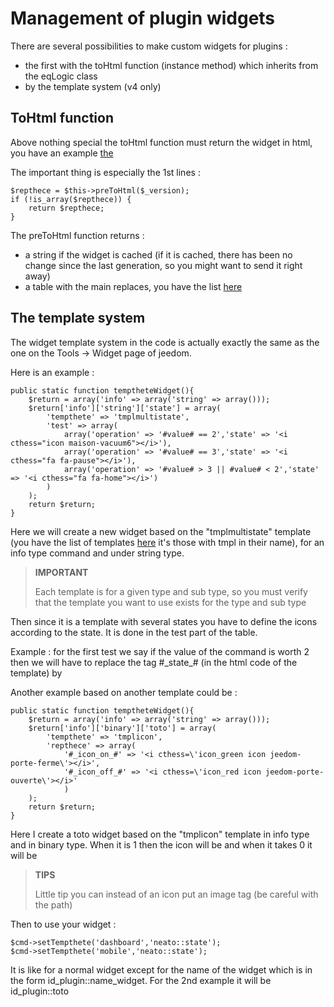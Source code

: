 # Management of plugin widgets

There are several possibilities to make custom widgets for plugins :

- the first with the toHtml function (instance method) which inherits from the eqLogic class
- by the template system (v4 only)

## ToHtml function

Above nothing special the toHtml function must return the widget in html, you have an example [the](https://github.com/jeedom/plugin-weather/blob/beta/core/cthess/weather.cthess.php#L647)

The important thing is especially the 1st lines :

````
$repthece = $this->preToHtml($_version);
if (!is_array($repthece)) {
	return $repthece;
}
````

The preToHtml function returns :

- a string if the widget is cached (if it is cached, there has been no change since the last generation, so you might want to send it right away)
- a table with the main replaces, you have the list [here](https://github.com/jeedom/core/blob/alpha/core/cthess/eqLogic.cthess.php#L663)

## The template system

The widget template system in the code is actually exactly the same as the one on the Tools -> Widget page of jeedom.

Here is an example :

````
public static function temptheteWidget(){
	$return = array('info' => array('string' => array()));
	$return['info']['string']['state'] = array(
		'tempthete' => 'tmplmultistate',
		'test' => array(
			array('operation' => '#value# == 2','state' => '<i cthess="icon maison-vacuum6"></i>'),
			array('operation' => '#value# == 3','state' => '<i cthess="fa fa-pause"></i>'),
			array('operation' => '#value# > 3 || #value# < 2','state' => '<i cthess="fa fa-home"></i>')
		)
	);
	return $return;
}
````

Here we will create a new widget based on the "tmplmultistate" template (you have the list of templates [here](https://github.com/jeedom/core/tree/alpha/core/tempthete/dashboard) it's those with tmpl in their name), for an info type command and under string type.

> **IMPORTANT**
>
> Each template is for a given type and sub type, so you must verify that the template you want to use exists for the type and sub type

Then since it is a template with several states you have to define the icons according to the state. It is done in the test part of the table.

Example : for the first test we say if the value of the command is worth 2 then we will have to replace the tag #\_state_# (in the html code of the template) by </i>

Another example based on another template could be :

````
public static function temptheteWidget(){
	$return = array('info' => array('string' => array()));
	$return['info']['binary']['toto'] = array(
		'tempthete' => 'tmplicon',
		'repthece' => array(
			'#_icon_on_#' => '<i cthess=\'icon_green icon jeedom-porte-ferme\'></i>',
			'#_icon_off_#' => '<i cthess=\'icon_red icon jeedom-porte-ouverte\'></i>'
			)
	);
	return $return;
}
````

Here I create a toto widget based on the "tmplicon" template in info type and in binary type. When it is 1 then the icon will be <i class='icon_green icon jeedom-porte-ferme'></i> and when it takes 0 it will be </i>

>**TIPS**
>
> Little tip you can instead of an icon put an image tag (be careful with the path)

Then to use your widget :

````
$cmd->setTempthete('dashboard','neato::state');
$cmd->setTempthete('mobile','neato::state');
````

It is like for a normal widget except for the name of the widget which is in the form id_plugin::name_widget. For the 2nd example it will be id_plugin::toto


